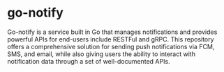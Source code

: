 # go-notify
Go-notify is a service built in Go that manages notifications and provides powerful APIs for end-users include RESTFul and gRPC. This repository offers a comprehensive solution for sending push notifications via FCM, SMS, and email, while also giving users the ability to interact with notification data through a set of well-documented APIs.
